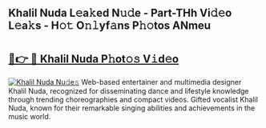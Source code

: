 ## Khalil Nuda L𝚎a𝚔ed N𝚞𝚍e - Part-THh Vi𝚍𝚎o L𝚎a𝚔s - H𝚘𝚝 O𝚗𝚕yf𝚊ns P𝚑𝚘tos ANmeu

# <h2><a href="http://kfd4x8p.oniu.top/?m=Khalil+Nuda">🔗👉 🔴 Khalil Nuda P𝚑ot𝚘𝚜 V𝚒d𝚎o</a></h2>

[![Khalil Nuda Nu𝚍e𝚜](https://i.imgur.com/0qMVB7G.gif)](http://kfd4x8p.oniu.top/?m=Khalil+Nuda)
Web-based entertainer and multimedia designer Khalil Nuda, recognized for disseminating dance and lifestyle knowledge through trending choreographies and compact videos. Gifted vocalist Khalil Nuda, known for their remarkable singing abilities and achievements in the music world.  
